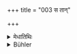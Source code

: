 +++
title = "003 स तान्"

+++

<details><summary>मेधातिथिः</summary>

स तान् उवाच धर्मात्मा  
महर्षीन् मानवो भृगुः ।  
श्रूयतां येन दोषेण  
मृत्युर् विप्रान् जिघांसति  ॥ ५.३ ॥
</details>

<details><summary>Bühler</summary>

003	Righteous Bhrigu, the son of Manu, (thus) answered the great sages: 'Hear, (in punishment) of what faults Death seeks to shorten the lives of Brahmanas!'
</details>
